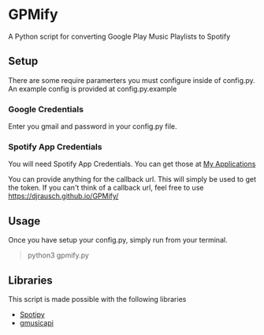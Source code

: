 # GPMify
A Python script for converting Google Play Music Playlists to Spotify
## Setup
There are some require paramerters you must configure inside of config.py. An example config is provided at config.py.example
### Google Credentials
Enter you gmail and password in your config.py file.
### Spotify App Credentials
You will need Spotify App Credentials. You can get those at [My Applications](https://developer.spotify.com/my-applications/#!/applications)

You can provide anything for the callback url. This will simply be used to get the token. If you can't think of a callback url, feel free to use https://djrausch.github.io/GPMify/

## Usage
Once you have setup your config.py, simply run from your terminal.
> python3 gpmify.py

## Libraries
This script is made possible with the following libraries
* [Spotipy](https://github.com/plamere/spotipy)
* [gmusicapi](https://github.com/simon-weber/gmusicapi)